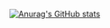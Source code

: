[![Anurag's GitHub stats](https://github-readme-stats.vercel.app/api?username=JonesAshbur)](https://github.com/anuraghazra/github-readme-stats)
